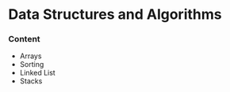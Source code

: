 # Data Structures and Algorithms
<h3>Content</h3>
<ul>
  <li>Arrays</li>
  <li>Sorting</li>
  <li>Linked List</li>
  <li>Stacks</li>
</ul>
